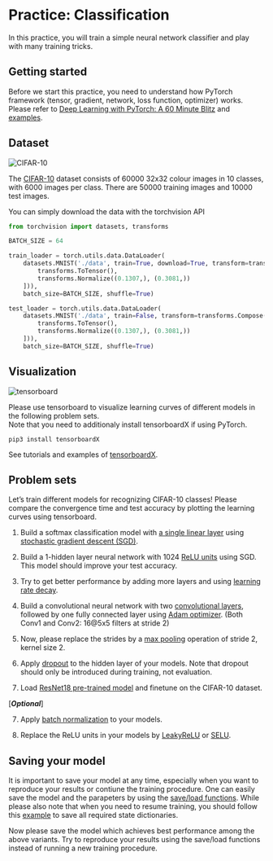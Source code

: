 Practice: Classification
===
In this practice, you will train a simple neural network classifier and play with many training tricks.

## Getting started

Before we start this practice, you need to understand how PyTorch framework (tensor, gradient, network, loss function, optimizer) works. Please refer to [Deep Learning with PyTorch: A 60 Minute Blitz](https://pytorch.org/tutorials/beginner/deep_learning_60min_blitz.html) and [examples](https://pytorch.org/tutorials/beginner/pytorch_with_examples.html).

## Dataset
![CIFAR-10](https://www.cs.toronto.edu/~kriz/cifar-10-sample/cat6.png)

The [CIFAR-10](https://www.cs.toronto.edu/~kriz/cifar.html) dataset consists of 60000 32x32 colour images in 10 classes, with 6000 images per class. There are 50000 training images and 10000 test images. 

You can simply download the data with the torchvision API 
```python
from torchvision import datasets, transforms

BATCH_SIZE = 64

train_loader = torch.utils.data.DataLoader(
    datasets.MNIST('./data', train=True, download=True, transform=transforms.Compose([
        transforms.ToTensor(),
        transforms.Normalize((0.1307,), (0.3081,))
    ])), 
    batch_size=BATCH_SIZE, shuffle=True)

test_loader = torch.utils.data.DataLoader(
    datasets.MNIST('./data', train=False, transform=transforms.Compose([
        transforms.ToTensor(),
        transforms.Normalize((0.1307,), (0.3081,))
    ])), 
    batch_size=BATCH_SIZE, shuffle=True)
```

## Visualization

![tensorboard](https://www.tensorflow.org/images/mnist_tensorboard.png)

Please use tensorboard to visualize learning curves of different models in the following problem sets.  
Note that you need to additionaly install tensorboardX if using PyTorch.
```shell
pip3 install tensorboardX
```
See tutorials and examples of [tensorboardX](https://github.com/lanpa/tensorboard-pytorch).

## Problem sets
Let’s train different models for recognizing CIFAR-10 classes! Please compare the convergence time and test accuracy by plotting the learning curves using tensorboard.

1. Build a softmax classification model with [a single linear layer](https://pytorch.org/docs/stable/nn.html#linear-layers) using [stochastic gradient descent (SGD)](https://pytorch.org/docs/stable/optim.html?highlight=gradient%20descent#torch.optim.SGD).  

2. Build a 1-hidden layer neural network with 1024 [ReLU units](https://pytorch.org/docs/stable/nn.html#relu) using SGD. This model should improve your test accuracy.

3. Try to get better performance by adding more layers and using [learning rate decay](https://pytorch.org/docs/master/optim.html#how-to-adjust-learning-rate).

4. Build a convolutional neural network with two [convolutional layers](https://pytorch.org/docs/master/nn.html#torch.nn.Conv2d), followed by one fully connected layer using [Adam optimizer](https://pytorch.org/docs/stable/optim.html?highlight=gradient%20descent#torch.optim.Adam). (Both Conv1 and Conv2: 16@5x5 filters at stride 2)

5. Now, please replace the strides by a [max pooling](https://pytorch.org/docs/master/nn.html#maxpool2d) operation of stride 2, kernel size 2.

6. Apply [dropout](https://pytorch.org/docs/master/nn.html#dropout-layers) to the hidden layer of your models. Note that dropout should only be introduced during training, not evaluation.  

7. Load [ResNet18 pre-trained model](https://pytorch.org/docs/stable/torchvision/models.html#id3) and finetune on the CIFAR-10 dataset.

[***Optional***]

7. Apply [batch normalization](https://pytorch.org/docs/stable/nn.html?highlight=batchnorm#normalization-layers) to your models.

8. Replace the ReLU units in your models by [LeakyReLU](https://pytorch.org/docs/stable/nn.html#torch.nn.LeakyReLU) or [SELU](https://pytorch.org/docs/stable/nn.html#torch.nn.SELU).

## Saving your model
It is important to save your model at any time, especially when you want to reproduce your results or contiune the training procedure. One can easily save the model and the parapeters by using the [save/load functions](https://pytorch.org/docs/master/notes/serialization.html). While please also note that when you need to resume training, you should follow this [example](https://discuss.pytorch.org/t/saving-and-loading-a-model-in-pytorch/2610/3) to save all required state dictionaries.

Now please save the model which achieves best performance among the above variants. Try to reproduce your results using the save/load functions instead of running a new training procedure.